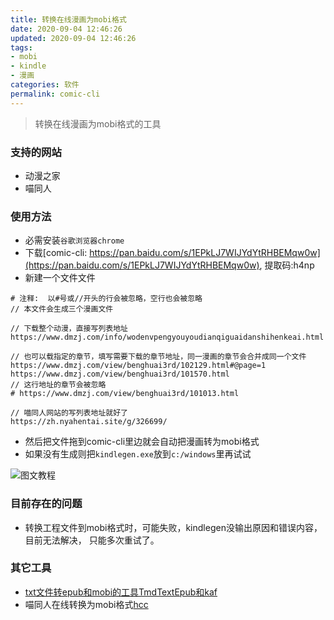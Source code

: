 ```yaml
---
title: 转换在线漫画为mobi格式
date: 2020-09-04 12:46:26
updated: 2020-09-04 12:46:26
tags:
- mobi
- kindle
- 漫画
categories: 软件
permalink: comic-cli
---
```

>转换在线漫画为mobi格式的工具

### 支持的网站
- 动漫之家
- 喵同人


### 使用方法
- 必需安装`谷歌浏览器chrome`
- 下载[comic-cli: https://pan.baidu.com/s/1EPkLJ7WIJYdYtRHBEMqw0w](https://pan.baidu.com/s/1EPkLJ7WIJYdYtRHBEMqw0w), 提取码:h4np
- 新建一个文件文件
```text
# 注释:  以#号或//开头的行会被忽略，空行也会被忽略
// 本文件会生成三个漫画文件

// 下载整个动漫，直接写列表地址
https://www.dmzj.com/info/wodenvpengyouyoudianqiguaidanshihenkeai.html

// 也可以载指定的章节，填写需要下载的章节地址，同一漫画的章节会合并成同一个文件
https://www.dmzj.com/view/benghuai3rd/102129.html#@page=1
https://www.dmzj.com/view/benghuai3rd/101570.html
// 这行地址的章节会被忽略
# https://www.dmzj.com/view/benghuai3rd/101013.html

// 喵同人网站的写列表地址就好了
https://zh.nyahentai.site/g/326699/
```
- 然后把文件拖到comic-cli里边就会自动把漫画转为mobi格式
- 如果没有生成则把`kindlegen.exe`放到`c:/windows`里再试试

![图文教程](https://dll.ystyle.top/images/2020-09/WindowsTerminal_2020-09-05_12-04-06.png)

### 目前存在的问题
- 转换工程文件到mobi格式时，可能失败，kindlegen没输出原因和错误内容，目前无法解决， 只能多次重试了。

### 其它工具
- [txt文件转epub和mobi的工具TmdTextEpub和kaf](https://ystyle.top/2019/12/31/txt-converto-epub-and-mobi/)
- 喵同人在线转换为mobi格式[hcc](https://hcc.ystyle.top/)
